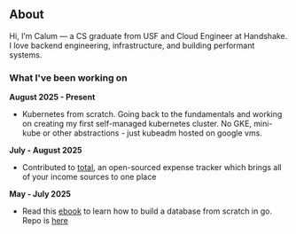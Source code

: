 ## About
Hi, I’m Calum — a CS graduate from USF and Cloud Engineer at Handshake. I love backend engineering, infrastructure, and building performant systems. 

### What I've been working on

**August 2025 - Present**
* Kubernetes from scratch. Going back to the fundamentals and working on creating my first self-managed kubernetes cluster. No GKE, mini-kube or other abstractions - just kubeadm hosted on google vms.

**July - August 2025**
* Contributed to [total](https://github.com/edwardshturman/total), an open-sourced expense tracker which brings all of your income sources to one place

**May - July 2025**
* Read this [ebook](https://build-your-own.org/database/) to learn how to build a database from scratch in go. Repo is [here](https://github.com/ccrawford4/custom-db)
